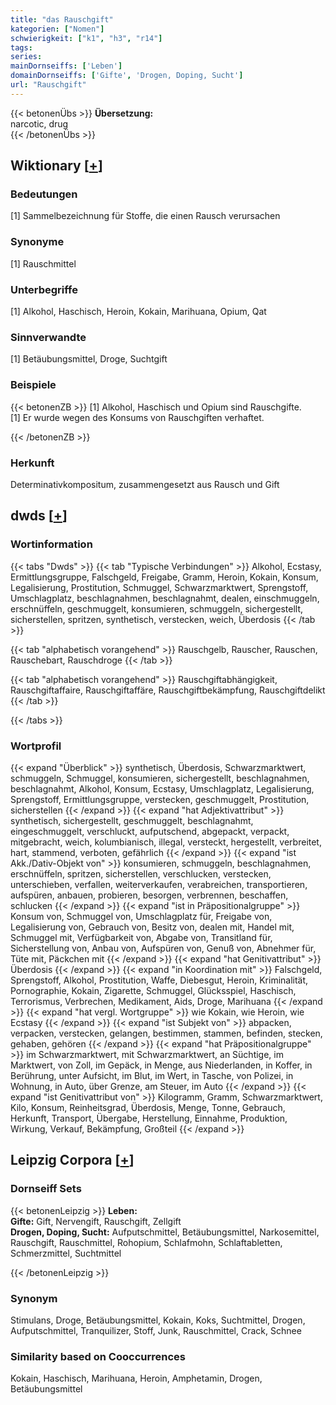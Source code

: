 ```yaml
---
title: "das Rauschgift"
kategorien: ["Nomen"]
schwierigkeit: ["k1", "h3", "r14"]
tags:
series:
mainDornseiffs: ['Leben']
domainDornseiffs: ['Gifte', 'Drogen, Doping, Sucht']
url: "Rauschgift"
---
```


{{< betonenÜbs >}}
**Übersetzung:**  
narcotic, drug  
{{< /betonenÜbs >}}

## Wiktionary [[+](https://de.wiktionary.org/wiki/Rauschgift)]

### Bedeutungen
[1] Sammelbezeichnung für Stoffe, die einen Rausch verursachen  

### Synonyme
[1] Rauschmittel  

### Unterbegriffe
[1] Alkohol, Haschisch, Heroin, Kokain, Marihuana, Opium, Qat  

### Sinnverwandte
[1] Betäubungsmittel, Droge, Suchtgift  

### Beispiele
{{< betonenZB >}}
[1] Alkohol, Haschisch und Opium sind Rauschgifte.  
[1] Er wurde wegen des Konsums von Rauschgiften verhaftet.  

{{< /betonenZB >}}
### Herkunft
Determinativkompositum, zusammengesetzt aus Rausch und Gift  



## dwds [[+](https://www.dwds.de/wb/Rauschgift)]

### Wortinformation
{{< tabs "Dwds" >}}
{{< tab "Typische Verbindungen" >}}
Alkohol, Ecstasy, Ermittlungsgruppe, Falschgeld, Freigabe, Gramm, Heroin, Kokain, Konsum, Legalisierung, Prostitution, Schmuggel, Schwarzmarktwert, Sprengstoff, Umschlagplatz, beschlagnahmen, beschlagnahmt, dealen, einschmuggeln, erschnüffeln, geschmuggelt, konsumieren, schmuggeln, sichergestellt, sicherstellen, spritzen, synthetisch, verstecken, weich, Überdosis
{{< /tab >}}

{{< tab "alphabetisch vorangehend" >}}
Rauschgelb, Rauscher, Rauschen, Rauschebart, Rauschdroge
{{< /tab >}}

{{< tab "alphabetisch vorangehend" >}}
Rauschgiftabhängigkeit, Rauschgiftaffaire, Rauschgiftaffäre, Rauschgiftbekämpfung, Rauschgiftdelikt
{{< /tab >}}

{{< /tabs >}}

### Wortprofil
{{< expand "Überblick" >}} synthetisch, Überdosis, Schwarzmarktwert, schmuggeln, Schmuggel, konsumieren, sichergestellt, beschlagnahmen, beschlagnahmt, Alkohol, Konsum, Ecstasy, Umschlagplatz, Legalisierung, Sprengstoff, Ermittlungsgruppe, verstecken, geschmuggelt, Prostitution, sicherstellen {{< /expand >}}
{{< expand "hat Adjektivattribut" >}} synthetisch, sichergestellt, geschmuggelt, beschlagnahmt, eingeschmuggelt, verschluckt, aufputschend, abgepackt, verpackt, mitgebracht, weich, kolumbianisch, illegal, versteckt, hergestellt, verbreitet, hart, stammend, verboten, gefährlich {{< /expand >}}
{{< expand "ist Akk./Dativ-Objekt von" >}} konsumieren, schmuggeln, beschlagnahmen, erschnüffeln, spritzen, sicherstellen, verschlucken, verstecken, unterschieben, verfallen, weiterverkaufen, verabreichen, transportieren, aufspüren, anbauen, probieren, besorgen, verbrennen, beschaffen, schlucken {{< /expand >}}
{{< expand "ist in Präpositionalgruppe" >}} Konsum von, Schmuggel von, Umschlagplatz für, Freigabe von, Legalisierung von, Gebrauch von, Besitz von, dealen mit, Handel mit, Schmuggel mit, Verfügbarkeit von, Abgabe von, Transitland für, Sicherstellung von, Anbau von, Aufspüren von, Genuß von, Abnehmer für, Tüte mit, Päckchen mit {{< /expand >}}
{{< expand "hat Genitivattribut" >}} Überdosis {{< /expand >}}
{{< expand "in Koordination mit" >}} Falschgeld, Sprengstoff, Alkohol, Prostitution, Waffe, Diebesgut, Heroin, Kriminalität, Pornographie, Kokain, Zigarette, Schmuggel, Glücksspiel, Haschisch, Terrorismus, Verbrechen, Medikament, Aids, Droge, Marihuana {{< /expand >}}
{{< expand "hat vergl. Wortgruppe" >}} wie Kokain, wie Heroin, wie Ecstasy {{< /expand >}}
{{< expand "ist Subjekt von" >}} abpacken, verpacken, verstecken, gelangen, bestimmen, stammen, befinden, stecken, gehaben, gehören {{< /expand >}}
{{< expand "hat Präpositionalgruppe" >}} im Schwarzmarktwert, mit Schwarzmarktwert, an Süchtige, im Marktwert, von Zoll, im Gepäck, in Menge, aus Niederlanden, in Koffer, in Berührung, unter Aufsicht, im Blut, im Wert, in Tasche, von Polizei, in Wohnung, in Auto, über Grenze, am Steuer, im Auto {{< /expand >}}
{{< expand "ist Genitivattribut von" >}} Kilogramm, Gramm, Schwarzmarktwert, Kilo, Konsum, Reinheitsgrad, Überdosis, Menge, Tonne, Gebrauch, Herkunft, Transport, Übergabe, Herstellung, Einnahme, Produktion, Wirkung, Verkauf, Bekämpfung, Großteil {{< /expand >}}

## Leipzig Corpora [[+](https://corpora.uni-leipzig.de/en/res?word=Rauschgift&corpusId=deu_newscrawl-public_2018)]

### Dornseiff Sets
{{< betonenLeipzig >}}
**Leben:**  
**Gifte:** Gift, Nervengift, Rauschgift, Zellgift  
**Drogen, Doping, Sucht:** Aufputschmittel, Betäubungsmittel, Narkosemittel, Rauschgift, Rauschmittel, Rohopium, Schlafmohn, Schlaftabletten, Schmerzmittel, Suchtmittel  

{{< /betonenLeipzig >}}

### Synonym
Stimulans, Droge, Betäubungsmittel, Kokain, Koks, Suchtmittel, Drogen, Aufputschmittel, Tranquilizer, Stoff, Junk, Rauschmittel, Crack, Schnee


### Similarity based on Cooccurrences
Kokain, Haschisch, Marihuana, Heroin, Amphetamin, Drogen, Betäubungsmittel

